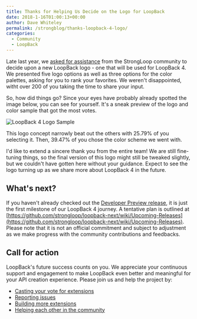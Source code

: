 ```yaml
---
title: Thanks for Helping Us Decide on the Logo for LoopBack
date: 2018-1-16T01:00:13+00:00
author: Dave Whiteley
permalink: /strongblog/thanks-loopback-4-logo/
categories:
  - Community
  - LoopBack
---
```


Late last year, we [asked for assistance](https://strongloop.com/strongblog/new-loopBack-logo/) from the StrongLoop community to decide upon a new LoopBack logo - one that will be used for LoopBack 4. We presented five logo options as well as three options for the color palettes, asking for you to rank your favorites. We weren't disappointed, witht over 200 of you taking the time to share your input.

So, how did things go? Since your eyes have probably already spotted the image below, you can see for yourself. It's a sneak preview of the logo and color sample that got the most votes.

<!--more-->

<img src="https://strongloop.com/blog-assets/2018/01/loopback-4-logo-sample.png" alt="LoopBack 4 Logo Sample"/>

This logo concept narrowly beat out the others with 25.79% of you selecting it. Then, 39.47% of you chose the color scheme we went with.

I'd like to extend a sincere thank you from the entire team! We are still fine-tuning things, so the final version of this logo might still be tweaked slightly, but we couldn't have gotten here without your guidance. Expect to see the logo turning up as we share more about LoopBack 4 in the future. 

## What's next?

If you haven't already checked out the [Developer Preview release](https://strongloop.com/strongblog/loopback-4-developer-preview-release), it is just the first milestone of our LoopBack 4 journey. A tentative plan is outlined at [https://github.com/strongloop/loopback-next/wiki/Upcoming-Releases](https://github.com/strongloop/loopback-next/wiki/Upcoming-Releases). Please note that it is not an official commitment and subject to adjustment as we make progress with the community contributions and feedbacks.

## Call for action

LoopBack's future success counts on you. We appreciate your continuous support and engagement to make LoopBack even better and meaningful for your API creation experience. Please join us and help the project by:

* [Casting your vote for extensions](https://github.com/strongloop/loopback-next/issues/512)
* [Reporting issues](https://github.com/strongloop/loopback-next/issues)
* [Building more extensions](https://github.com/strongloop/loopback-next/issues/647)
* [Helping each other in the community](https://groups.google.com/forum/#!forum/loopbackjs)



